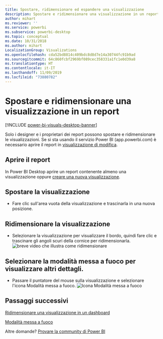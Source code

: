 ```yaml
---
title: Spostare, ridimensionare ed espandere una visualizzazione
description: Spostare e ridimensionare una visualizzazione in un report nel servizio Power BI e in Power BI Desktop
author: mihart
ms.reviewer: ''
ms.service: powerbi
ms.subservice: powerbi-desktop
ms.topic: conceptual
ms.date: 10/31/2018
ms.author: mihart
LocalizationGroup: Visualizations
ms.openlocfilehash: cda52bd8814c409bdc8d8d7e14a30744fc91b9ad
ms.sourcegitcommit: 64c860fcbf2969bf089cec358331a1fc1e0d39a8
ms.translationtype: HT
ms.contentlocale: it-IT
ms.lasthandoff: 11/09/2019
ms.locfileid: "73880782"
---
```

# <a name="move-and-resize-a-visualization-in-a-report"></a>Spostare e ridimensionare una visualizzazione in un report

[!INCLUDE [power-bi-visuals-desktop-banner](../includes/power-bi-visuals-desktop-banner.md)]

Solo i designer e i proprietari dei report possono spostare e ridimensionare le visualizzazioni. Se si sta usando il servizio Power BI (app.powerbi.com) è necessario aprire il report in [visualizzazione di modifica](../service-interact-with-a-report-in-editing-view.md). 

## <a name="open-the-report"></a>Aprire il report
In Power BI Desktop aprire un report contenente almeno una visualizzazione oppure [creare una nuova visualizzazione](power-bi-report-add-visualizations-i.md). 

## <a name="move-the-visualization"></a>Spostare la visualizzazione
* Fare clic sull'area vuota della visualizzazione e trascinarla in una nuova posizione.

## <a name="resize-the-visualization"></a>Ridimensionare la visualizzazione
* Selezionare la visualizzazione per visualizzare il bordo, quindi fare clic e trascinare gli angoli scuri della cornice per ridimensionarla.  
  ![breve video che illustra come ridimensionare](media/power-bi-visualization-move-and-resize/untitled.gif)

## <a name="select-focus-mode-to-see-more-detail"></a>Selezionare la modalità messa a fuoco per visualizzare altri dettagli.
* Passare il puntatore del mouse sulla visualizzazione e selezionare l'icona Modalità messa a fuoco.
  ![Icona Modalità messa a fuoco](media/power-bi-visualization-move-and-resize/pbi_popouticon.jpg)

## <a name="next-steps"></a>Passaggi successivi
[Ridimensionare una visualizzazione in un dashboard](../service-dashboard-edit-tile.md)  

[Modalità messa a fuoco](../consumer/end-user-focus.md)

Altre domande? [Provare la community di Power BI](https://community.powerbi.com/)